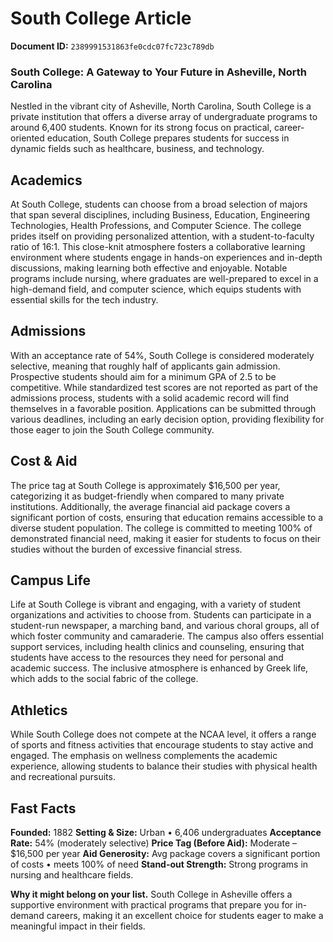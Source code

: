 # South College Article

**Document ID:** `2389991531863fe0cdc07fc723c789db`

### South College: A Gateway to Your Future in Asheville, North Carolina

Nestled in the vibrant city of Asheville, North Carolina, South College is a private institution that offers a diverse array of undergraduate programs to around 6,400 students. Known for its strong focus on practical, career-oriented education, South College prepares students for success in dynamic fields such as healthcare, business, and technology.

## Academics

At South College, students can choose from a broad selection of majors that span several disciplines, including Business, Education, Engineering Technologies, Health Professions, and Computer Science. The college prides itself on providing personalized attention, with a student-to-faculty ratio of 16:1. This close-knit atmosphere fosters a collaborative learning environment where students engage in hands-on experiences and in-depth discussions, making learning both effective and enjoyable. Notable programs include nursing, where graduates are well-prepared to excel in a high-demand field, and computer science, which equips students with essential skills for the tech industry.

## Admissions

With an acceptance rate of 54%, South College is considered moderately selective, meaning that roughly half of applicants gain admission. Prospective students should aim for a minimum GPA of 2.5 to be competitive. While standardized test scores are not reported as part of the admissions process, students with a solid academic record will find themselves in a favorable position. Applications can be submitted through various deadlines, including an early decision option, providing flexibility for those eager to join the South College community.

## Cost & Aid

The price tag at South College is approximately $16,500 per year, categorizing it as budget-friendly when compared to many private institutions. Additionally, the average financial aid package covers a significant portion of costs, ensuring that education remains accessible to a diverse student population. The college is committed to meeting 100% of demonstrated financial need, making it easier for students to focus on their studies without the burden of excessive financial stress.

## Campus Life

Life at South College is vibrant and engaging, with a variety of student organizations and activities to choose from. Students can participate in a student-run newspaper, a marching band, and various choral groups, all of which foster community and camaraderie. The campus also offers essential support services, including health clinics and counseling, ensuring that students have access to the resources they need for personal and academic success. The inclusive atmosphere is enhanced by Greek life, which adds to the social fabric of the college.

## Athletics

While South College does not compete at the NCAA level, it offers a range of sports and fitness activities that encourage students to stay active and engaged. The emphasis on wellness complements the academic experience, allowing students to balance their studies with physical health and recreational pursuits.

## Fast Facts
**Founded:** 1882
**Setting & Size:** Urban • 6,406 undergraduates
**Acceptance Rate:** 54% (moderately selective)
**Price Tag (Before Aid):** Moderate – $16,500 per year
**Aid Generosity:** Avg package covers a significant portion of costs • meets 100% of need
**Stand-out Strength:** Strong programs in nursing and healthcare fields.

**Why it might belong on your list.** South College in Asheville offers a supportive environment with practical programs that prepare you for in-demand careers, making it an excellent choice for students eager to make a meaningful impact in their fields.

